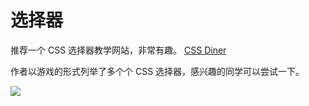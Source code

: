 # 选择器

推荐一个 CSS 选择器教学网站，非常有趣。 [CSS Diner](http://flukeout.github.io/)

作者以游戏的形式列举了多个个 CSS 选择器，感兴趣的同学可以尝试一下。

![](https://ws4.sinaimg.cn/large/006tNbRwgy1fx6ime1mfij30kp08k0tz.jpg)



